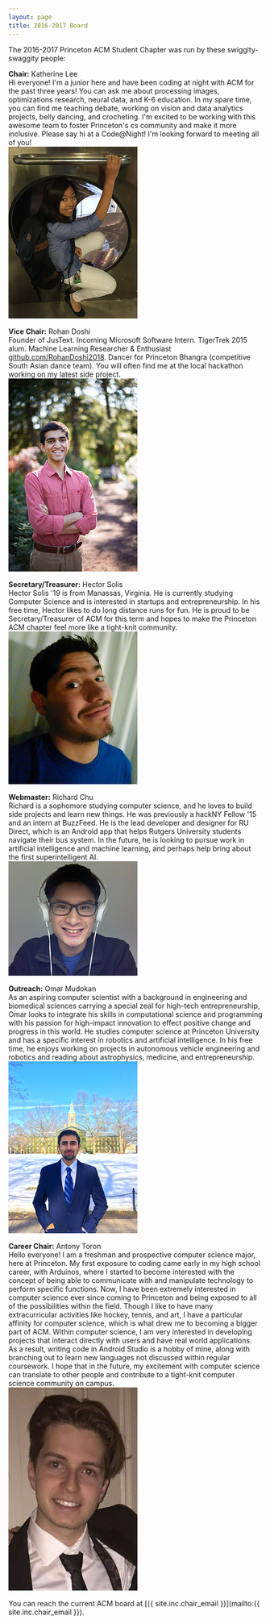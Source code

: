 ```yaml
---
layout: page
title: 2016-2017 Board
---
```

The 2016-2017 Princeton ACM Student Chapter was run by these swiggity-swaggity people:

**Chair:** Katherine Lee  
Hi everyone! I'm a junior here and have been coding at night with ACM for the past three years! You can ask me about processing images, optimizations research, neural data, and K-6 education. In my spare time, you can find me teaching debate, working on vision and data analytics projects, belly dancing, and crocheting. I'm excited to be working with this awesome team to foster Princeton's cs community and make it more inclusive. Please say hi at a Code@Night! I'm looking forward to meeting all of you!  
<img src="/images/2016-2017/Katherine.jpg">

**Vice Chair:** Rohan Doshi  
Founder of JusText. Incoming Microsoft Software Intern. TigerTrek 2015 alum. Machine Learning Researcher & Enthusiast [github.com/RohanDoshi2018](http://github.com/RohanDoshi2018). Dancer for Princeton Bhangra (competitive South Asian dance team). You will often find me at the local hackathon working on my latest side project.  
<img src="/images/2016-2017/Rohan.jpg">

**Secretary/Treasurer:** Hector Solis  
Hector Solis '19 is from Manassas, Virginia. He is currently studying Computer Science and is interested in startups and entrepreneurship. In his free time, Hector likes to do long distance runs for fun. He is proud to be Secretary/Treasurer of ACM for this term and hopes to make the Princeton ACM chapter feel more like a tight-knit community.  
<img src="/images/2016-2017/Hector.jpg">

**Webmaster:** Richard Chu  
Richard is a sophomore studying computer science, and he loves to build side projects and learn new things. He was previously a hackNY Fellow '15 and an intern at BuzzFeed. He is the lead developer and designer for RU Direct, which is an Android app that helps Rutgers University students navigate their bus system. In the future, he is looking to pursue work in artificial intelligence and machine learning, and perhaps help bring about the first superintelligent AI.  
<img src="/images/2016-2017/Richard.jpg">

**Outreach:** Omar Mudokan  
As an aspiring computer scientist with a background in engineering and biomedical sciences carrying a special zeal for high-tech entrepreneurship, Omar looks to integrate his skills in computational science and programming with his passion for high-impact innovation to effect positive change and progress in this world. He studies computer science at Princeton University and has a specific interest in robotics and artificial intelligence. In his free time, he enjoys working on projects in autonomous vehicle engineering and robotics and reading about astrophysics, medicine, and entrepreneurship.  
<img src="/images/2016-2017/Omar.jpg">

**Career Chair:** Antony Toron  
Hello everyone! I am a freshman and prospective computer science major, here at Princeton.  My first exposure to coding came early in my high school career, with Arduinos, where I started to become interested with the concept of being able to communicate with and manipulate technology to perform specific functions.  Now, I have been extremely interested in computer science ever since coming to Princeton and being exposed to all of the possibilities within the field. Though I like to have many extracurricular activities like hockey, tennis, and art, I have a particular affinity for computer science, which is what drew me to becoming a bigger part of ACM. Within computer science, I am very interested in developing projects that interact directly with users and have real world applications. As a result, writing code in Android Studio is a hobby of mine, along with branching out to learn new  languages not discussed within regular coursework. I hope that in the future, my excitement with computer science can translate to other people and contribute to a tight-knit computer science community on campus.  
<img src="/images/2016-2017/Antony.jpg">


You can reach the current ACM board at [{{ site.inc.chair_email }}](mailto:{{ site.inc.chair_email }}).
